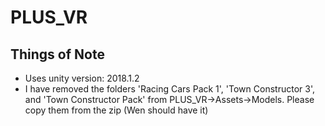 # PLUS_VR

## Things of Note

* Uses unity version: 2018.1.2
* I have removed the folders 'Racing Cars Pack 1', 'Town Constructor 3', and 'Town Constructor Pack' from PLUS_VR->Assets->Models. Please copy them from the zip (Wen should have it)

